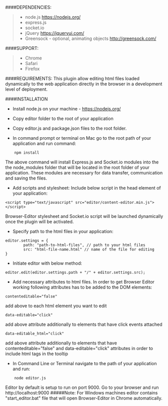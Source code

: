 ####DEPENDENCIES:

>- node.js
https://nodejs.org/
>- express.js
>- socket.io
>- jQuery
https://jqueryui.com/
>- Greensock - optional, animating objects 
http://greensock.com/

####SUPPORT:
>- Chrome
>- Safari
>- Firefox

####REQUIREMENTS:
This plugin allow editing html files loaded dynamically to the web application directly in the browser in a development level of deployment.

####INSTALLATION

- Install node.js on your machine - https://nodejs.org/


- Copy editor folder to the root of your application


- Copy editor.js and package.json files to the root folder.


- In command prompt or terminal on Mac go to the root path of your application and run command:
```
	npm install
```
The above command will install Express.js and Socket.io modules into the the node_modules folder that will be located in the root folder of your application. These modules are necessary for data transfer, communication and saving the files.


- Add scripts and stylesheet:
Include below script in the head element of your application:
```
<script type="text/javascript" src="editor/content-editor.min.js"></script> 
```
Browser-Editor stylesheet and Socket.io script will be launched dynamically once the plugin will be activated.


- Specify path to the html files in your application:
```
editor.settings = {
		path: "path-to-html-files", // path to your html files
		src: "html-file-name.html" // name of the file for editing
}
```

- Initiate editor with below method:
```
editor.edit(editor.settings.path + "/" + editor.settings.src);
```

- Add necessary attributes to html files. In order to get Browser Editor working following attributes has to be added to the DOM elements:
```
contenteditable="false"
```
add above to each html element you want to edit
```
data-editable="click"
```
add above attribute additionally to elements that have click events attached
```
data-editable_html="click"
```
add above attribute additionally to elements that have contenteditable="false" and data-editable="click" attributes in order to include html tags in the tooltip


- In Command Line or Terminal navigate to the path of your application and run:
```
	node editor.js
```
Editor by default is setup to run on port 9000.
Go to your browser and run http://localhost:9000
#####Note:
For Windows machines editor contains "start_editor.bat" file that will open Browser-Editor in Chrome automatically.